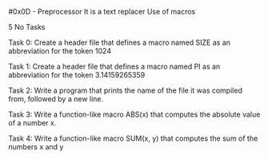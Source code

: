 #0x0D - Preprocessor 
It is a text replacer 
Use of macros

5 No Tasks

Task 0: Create a header file that defines a macro named SIZE as an abbreviation for the token 1024

Task 1: Create a header file that defines a macro named PI as an abbreviation for the token 3.14159265359

Task 2: Write a program that prints the name of the file it was compiled from, followed by a new line.

Task 3: Write a function-like macro ABS(x) that computes the absolute value of a number x.

Task 4: Write a function-like macro SUM(x, y) that computes the sum of the numbers x and y
